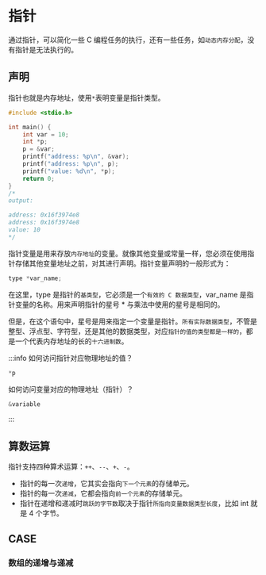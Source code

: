 # 指针

通过指针，可以简化一些 C 编程任务的执行，还有一些任务，如`动态内存分配`，没有指针是无法执行的。

## 声明

指针也就是内存地址，使用`*`表明变量是指针类型。

```c
#include <stdio.h>

int main() {
    int var = 10;
    int *p;
    p = &var;
    printf("address: %p\n", &var);
    printf("address: %p\n", p);
    printf("value: %d\n", *p);
    return 0;
}
/*
output:

address: 0x16f3974e8
address: 0x16f3974e8
value: 10
*/
```

指针变量是用来存放`内存地址`的变量。就像其他变量或常量一样，您必须在使用指针存储其他变量地址之前，对其进行声明。指针变量声明的一般形式为：

```c
type *var_name;
```

在这里，type 是指针的`基类型`，它必须是一个`有效的 C 数据类型`，var_name 是指针变量的名称。用来声明指针的星号 \* 与乘法中使用的星号是相同的。

但是，在这个语句中，星号是用来指定一个变量是指针。`所有实际数据类型`，不管是整型、浮点型、字符型，还是其他的数据类型，对应`指针的值的类型都是一样的`，都是一个代表内存地址的长的`十六进制数`。

:::info
如何访问指针对应物理地址的值？

```c
*p
```

如何访问变量对应的物理地址（指针）？

```c
&variable
```

:::

## 算数运算

指针支持四种算术运算：`++`、`--`、`+`、`-`。

- 指针的每一次`递增`，它其实会指向`下一个元素`的存储单元。
- 指针的每一次`递减`，它都会指向`前一个元素`的存储单元。
- 指针在递增和递减时`跳跃的字节数`取决于指针`所指向变量数据类型长度`，比如 int 就是 4 个字节。

## CASE

### 数组的递增与递减
